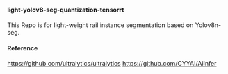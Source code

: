 #### light-yolov8-seg-quantization-tensorrt
This Repo is for light-weight rail instance segmentation based on Yolov8n-seg.

#### Reference

https://github.com/ultralytics/ultralytics
https://github.com/CYYAI/AiInfer






